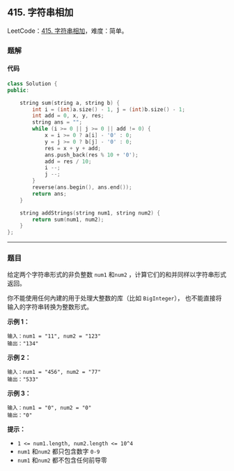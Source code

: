 ## 415. 字符串相加

LeetCode：[415. 字符串相加](https://leetcode.cn/problems/add-strings/)，难度：简单。

### 题解

#### 代码

```c++
class Solution {
public:

    string sum(string a, string b) {
        int i = (int)a.size() - 1, j = (int)b.size() - 1;
        int add = 0, x, y, res;
        string ans = "";
        while (i >= 0 || j >= 0 || add != 0) {
            x = i >= 0 ? a[i] - '0' : 0;
            y = j >= 0 ? b[j] - '0' : 0;
            res = x + y + add;
            ans.push_back(res % 10 + '0');
            add = res / 10;
            i --;
            j --;
        }
        reverse(ans.begin(), ans.end());
        return ans;
    }

    string addStrings(string num1, string num2) {
        return sum(num1, num2);
    }
};
```



---



### 题目

给定两个字符串形式的非负整数 `num1` 和`num2` ，计算它们的和并同样以字符串形式返回。

你不能使用任何內建的用于处理大整数的库（比如 `BigInteger`）， 也不能直接将输入的字符串转换为整数形式。

 

**示例 1：**

```
输入：num1 = "11", num2 = "123"
输出："134"
```

**示例 2：**

```
输入：num1 = "456", num2 = "77"
输出："533"
```

**示例 3：**

```
输入：num1 = "0", num2 = "0"
输出："0"
```

 

 

**提示：**

- `1 <= num1.length, num2.length <= 10^4`
- `num1` 和`num2` 都只包含数字 `0-9`
- `num1` 和`num2` 都不包含任何前导零


